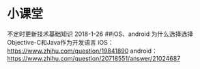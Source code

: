 # 小课堂
不定时更新技术基础知识
2018-1-26
##iOS、android 为什么选择选择Objective-C和Java作为开发语言
iOS：https://www.zhihu.com/question/19841890
android：https://www.zhihu.com/question/20718551/answer/21024687
